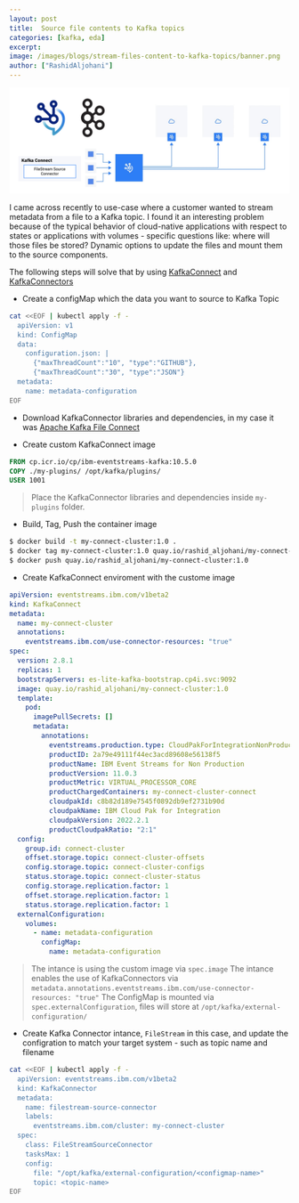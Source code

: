 ```yaml
---
layout: post
title:  Source file contents to Kafka topics
categories: [kafka, eda]
excerpt: 
image: /images/blogs/stream-files-content-to-kafka-topics/banner.png
author: ["RashidAljohani"]
---
```



![](/images/blogs/stream-files-content-to-kafka-topics/banner.png)

I came across recently to use-case where a customer wanted to stream metadata from a file to a Kafka topic. I found it an interesting problem because of the typical behavior of cloud-native applications with respect to states or applications with volumes - specific questions like: where will those files be stored? Dynamic options to update the files and mount them to the source components.

The following steps will solve that by using [KafkaConnect](https://docs.confluent.io/platform/current/connect/index.html) and [KafkaConnectors ](https://ibm.github.io/event-streams/connecting/connectors/)


* Create a configMap which the data you want to source to Kafka Topic

```bash
cat <<EOF | kubectl apply -f -
  apiVersion: v1
  kind: ConfigMap
  data:
    configuration.json: |
      {"maxThreadCount":"10", "type":"GITHUB"},  
      {"maxThreadCount":"30", "type":"JSON"}  
  metadata:
    name: metadata-configuration
EOF
```

* Download KafkaConnector libraries and dependencies, in my case it was [Apache Kafka File Connect](https://mvnrepository.com/artifact/org.apache.kafka/connect-file)

* Create custom KafkaConnect image

```dockerfile
FROM cp.icr.io/cp/ibm-eventstreams-kafka:10.5.0
COPY ./my-plugins/ /opt/kafka/plugins/
USER 1001
```

> Place the KafkaConnector libraries and dependencies inside `my-plugins` folder.

* Build, Tag, Push the container image

```bash
$ docker build -t my-connect-cluster:1.0 .
$ docker tag my-connect-cluster:1.0 quay.io/rashid_aljohani/my-connect-cluster:1.0
$ docker push quay.io/rashid_aljohani/my-connect-cluster:1.0
```

* Create KafkaConnect enviroment with the custome image

```yaml
apiVersion: eventstreams.ibm.com/v1beta2
kind: KafkaConnect
metadata:
  name: my-connect-cluster
  annotations:
    eventstreams.ibm.com/use-connector-resources: "true"
spec:
  version: 2.8.1
  replicas: 1
  bootstrapServers: es-lite-kafka-bootstrap.cp4i.svc:9092
  image: quay.io/rashid_aljohani/my-connect-cluster:1.0
  template:
    pod:
      imagePullSecrets: []
      metadata:
        annotations:
          eventstreams.production.type: CloudPakForIntegrationNonProduction
          productID: 2a79e49111f44ec3acd89608e56138f5
          productName: IBM Event Streams for Non Production
          productVersion: 11.0.3
          productMetric: VIRTUAL_PROCESSOR_CORE
          productChargedContainers: my-connect-cluster-connect
          cloudpakId: c8b82d189e7545f0892db9ef2731b90d
          cloudpakName: IBM Cloud Pak for Integration
          cloudpakVersion: 2022.2.1
          productCloudpakRatio: "2:1"
  config:
    group.id: connect-cluster
    offset.storage.topic: connect-cluster-offsets
    config.storage.topic: connect-cluster-configs
    status.storage.topic: connect-cluster-status
    config.storage.replication.factor: 1
    offset.storage.replication.factor: 1
    status.storage.replication.factor: 1
  externalConfiguration:
    volumes:
      - name: metadata-configuration
        configMap:
          name: metadata-configuration
```

> The intance is using the custom image via `spec.image`
> The intance enables the use of KafkaConnectors via `metadata.annotations.eventstreams.ibm.com/use-connector-resources: "true"`
> The ConfigMap is mounted via `spec.externalConfiguration`, files will store at `/opt/kafka/external-configuration/`


* Create Kafka Connector intance, `FileStream` in this case, and update the configration to match your target system - such as topic name and filename

```bash
cat <<EOF | kubectl apply -f -
  apiVersion: eventstreams.ibm.com/v1beta2 
  kind: KafkaConnector 
  metadata: 
    name: filestream-source-connector 
    labels: 
      eventstreams.ibm.com/cluster: my-connect-cluster 
  spec: 
    class: FileStreamSourceConnector
    tasksMax: 1
    config:
      file: "/opt/kafka/external-configuration/<configmap-name>"
      topic: <topic-name>
EOF
```